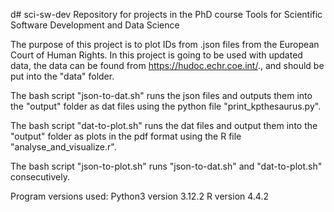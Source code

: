 d# sci-sw-dev
Repository for projects in the PhD course Tools for Scientific Software Development and Data Science

The purpose of this project is to plot IDs from .json files from the European Court of Human Rights.
In this project is going to be used with updated data, the data can be found from https://hudoc.echr.coe.int/., and should be put into the "data" folder.

The bash script "json-to-dat.sh" runs the json files and outputs them into the "output" folder as dat files using the python file "print_kpthesaurus.py".

The bash script "dat-to-plot.sh" runs the dat files and output them into the "output" folder as plots in the pdf format using the R file "analyse_and_visualize.r".

The bash script "json-to-plot.sh" runs "json-to-dat.sh" and "dat-to-plot.sh" consecutively.


Program versions used:
Python3 version 3.12.2
R       version 4.4.2

